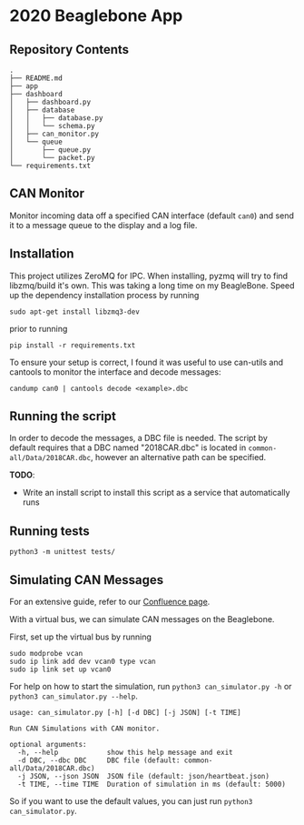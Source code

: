 # 2020 Beaglebone App

## Repository Contents

```
.
├── README.md
├── app
├── dashboard
│   ├── dashboard.py
│   ├── database
│   │   ├── database.py
│   │   └── schema.py
│   ├── can_monitor.py
│   └── queue
│       ├── queue.py
│       └── packet.py
└── requirements.txt
```

## CAN Monitor

Monitor incoming data off a specified CAN interface (default `can0`) and send it to a message queue to the display and a log file.  

## Installation

This project utilizes ZeroMQ for IPC. When installing, pyzmq will try to find libzmq/build it's own. This was taking a long time on my BeagleBone. Speed up the dependency installation process by running

```
sudo apt-get install libzmq3-dev
```

prior to running

```
pip install -r requirements.txt
```

To ensure your setup is correct, I found it was useful to use can-utils and cantools to monitor the interface and decode messages: 

```
candump can0 | cantools decode <example>.dbc
```

## Running the script

In order to decode the messages, a DBC file is needed. The script by default requires that a DBC named "2018CAR.dbc" is located in `common-all/Data/2018CAR.dbc`, however an alternative path can be specified.

**TODO**:
* Write an install script to install this script as a service that automatically runs

## Running tests

```
python3 -m unittest tests/
```

## Simulating CAN Messages

For an extensive guide, refer to our [Confluence page](https://wiki.uwaterloo.ca/display/FESW/Simulation+of+CAN+Messages).

With a virtual bus, we can simulate CAN messages on the Beaglebone.

First, set up the virtual bus by running

```
sudo modprobe vcan
sudo ip link add dev vcan0 type vcan
sudo ip link set up vcan0
```

For help on how to start the simulation, run `python3 can_simulator.py -h` or `python3 can_simulator.py --help`.

```
usage: can_simulator.py [-h] [-d DBC] [-j JSON] [-t TIME]

Run CAN Simulations with CAN monitor.

optional arguments:
  -h, --help            show this help message and exit
  -d DBC, --dbc DBC     DBC file (default: common-all/Data/2018CAR.dbc)
  -j JSON, --json JSON  JSON file (default: json/heartbeat.json)
  -t TIME, --time TIME  Duration of simulation in ms (default: 5000)
```

So if you want to use the default values, you can just run `python3 can_simulator.py`.
